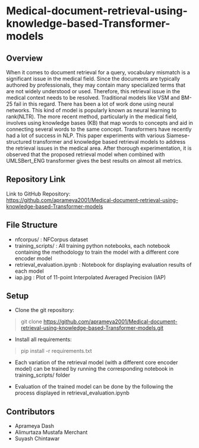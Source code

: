 # Medical-document-retrieval-using-knowledge-based-Transformer-models

## Overview
When it comes to document retrieval for a query, vocabulary mismatch is a significant issue in the medical field. Since the documents are typically authored by professionals, they may contain many specialized terms that are not widely understood or used. Therefore, this retrieval issue in the medical context needs to be resolved. Traditional models like VSM and BM-25 fail in this regard. There has been a lot of work done using neural networks. This kind of model is popularly known as neural learning to rank(NLTR). The more recent method, particularly in the medical field, involves using knowledge bases (KB) that map words to concepts and aid in connecting several words to the same concept. Transformers have recently had a lot of success in NLP. This paper experiments with various Siamese-structured transformer and knowledge based retrieval models to address the retrieval issues in the medical area. After thorough experimentation, it is observed that the proposed retrieval model when combined with UMLSBert\_ENG transformer gives the best results on almost all metrics.


## Repository Link
Link to GitHub Repository:  
https://github.com/aprameya2001/Medical-document-retrieval-using-knowledge-based-Transformer-models


## File Structure
- nfcorpus/ : NFCorpus dataset
- training_scripts/ : All training python notebooks, each notebook containing the methodology to train the model with a different core encoder model
- retrieval_evaluation.ipynb : Notebook for displaying evaluation results of each model
- iap.jpg : Plot of 11-point Interpolated Averaged Precision (IAP)


## Setup
- Clone the git repository:
> git clone https://github.com/aprameya2001/Medical-document-retrieval-using-knowledge-based-Transformer-models.git

- Install all requirements:
> pip install -r requirements.txt

- Each variation of the retrieval model (with a different core encoder model) can be trained by running the corresponding notebook in training_scripts/ folder

- Evaluation of the trained model can be done by the following the process displayed in retrieval_evaluation.ipynb

## Contributors
- Aprameya Dash
- Alimurtaza Mustafa Merchant
- Suyash Chintawar